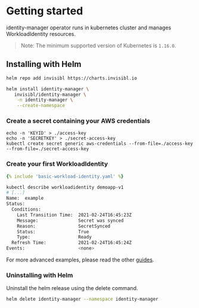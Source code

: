 # Getting started

identity-manager operator runs in kubernetes cluster and manages WorkloadIdentity resources.

> Note: The minimum supported version of Kubernetes is `1.16.0`.

## Installing with Helm

``` bash
helm repo add invisibl https://charts.invisibl.io

helm install identity-manager \
   invisibl/identity-manager \
    -n identity-manager \
    --create-namespace
```


### Create a secret containing your AWS credentials

```shell
echo -n 'KEYID' > ./access-key
echo -n 'SECRETKEY' > ./secret-access-key
kubectl create secret generic aws-credentials --from-file=./access-key  --from-file=./secret-access-key
```

### Create your first WorkloadIdentity

``` yaml
{% include 'basic-workload-identity.yaml' %}
```

``` bash
kubectl describe workloadidentity demoapp-v1
# [...]
Name:  example
Status:
  Conditions:
    Last Transition Time:  2021-02-24T16:45:23Z
    Message:               Secret was synced
    Reason:                SecretSynced
    Status:                True
    Type:                  Ready
  Refresh Time:            2021-02-24T16:45:24Z
Events:                    <none>
```

For more advanced examples, please read the other
[guides](guides-introduction.md).


### Uninstalling with Helm

Uninstall the helm release using the delete command.

```bash
helm delete identity-manager --namespace identity-manager
```
